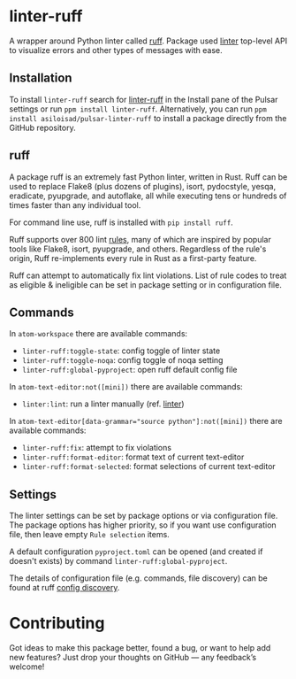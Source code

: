 # linter-ruff

A wrapper around Python linter called [ruff](https://github.com/astral-sh/ruff). Package used [linter](https://github.com/steelbrain/linter) top-level API to visualize errors and other types of messages with ease.

## Installation

To install `linter-ruff` search for [linter-ruff](https://web.pulsar-edit.dev/packages/linter-ruff) in the Install pane of the Pulsar settings or run `ppm install linter-ruff`. Alternatively, you can run `ppm install asiloisad/pulsar-linter-ruff` to install a package directly from the GitHub repository.

## ruff

A package ruff is an extremely fast Python linter, written in Rust. Ruff can be used to replace Flake8 (plus dozens of plugins), isort, pydocstyle, yesqa, eradicate, pyupgrade, and autoflake, all while executing tens or hundreds of times faster than any individual tool.

For command line use, ruff is installed with `pip install ruff`.

Ruff supports over 800 lint [rules](https://docs.astral.sh/ruff/rules/), many of which are inspired by popular tools like Flake8, isort, pyupgrade, and others. Regardless of the rule's origin, Ruff re-implements every rule in Rust as a first-party feature.

Ruff can attempt to automatically fix lint violations. List of rule codes to treat as eligible & ineligible can be set in package setting or in configuration file.

## Commands

In `atom-workspace` there are available commands:

- `linter-ruff:toggle-state`: config toggle of linter state
- `linter-ruff:toggle-noqa`: config toggle of noqa setting
- `linter-ruff:global-pyproject`: open ruff default config file

In `atom-text-editor:not([mini])` there are available commands:

- `linter:lint`: run a linter manually (ref. [linter](https://github.com/steelbrain/linter))

In `atom-text-editor[data-grammar="source python"]:not([mini])` there are available commands:

- `linter-ruff:fix`: attempt to fix violations
- `linter-ruff:format-editor`: format text of current text-editor
- `linter-ruff:format-selected`: format selections of current text-editor

## Settings

The linter settings can be set by package options or via configuration file. The package options has higher priority, so if you want use configuration file, then leave empty `Rule selection` items.

A default configuration `pyproject.toml` can be opened (and created if doesn't exists) by command `linter-ruff:global-pyproject`.

The details of configuration file (e.g. commands, file discovery) can be found at ruff [config discovery](https://docs.astral.sh/ruff/configuration/#config-file-discovery).

# Contributing

Got ideas to make this package better, found a bug, or want to help add new features? Just drop your thoughts on GitHub — any feedback’s welcome!
